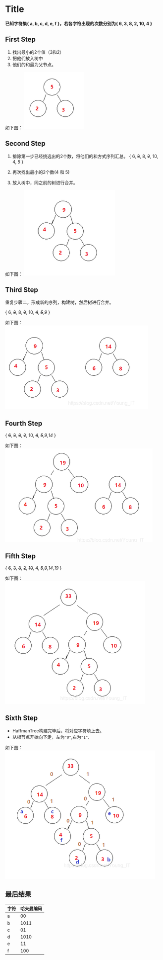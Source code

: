 # Title
**已知字符集{ a, b, c, d, e, f }，若各字符出现的次数分别为{ 6, 3, 8, 2, 10, 4 }**

## First Step
1. 找出最小的2个值（3和2）
2. 把他们放入树中
3. 他们的和最为父节点。

如下图：
![Fist Step](../resources/Huffman/CreateHuffmanTree_Step1.png)

## Second Step
1. 排除第一步已经挑选出的2个数，将他们的和方式序列汇总。
{ 6, ~~3~~, 8, ~~2~~, 10, 4, *5* }

2. 再次找出最小的2个数(4 和 5)
3. 放入树中，同之前的树进行合并。

如下图：
![Second Step](../resources/Huffman/CreateHuffmanTree_Step2.png)

## Third Step
重复步骤二，形成新的序列，构建树，然后树进行合并。

{ 6, ~~3~~, 8, ~~2~~, 10, ~~4~~, ~~*5*~~,*9* }

如下图：
![Third Step](../resources/Huffman/CreateHuffmanTree_Step3.png)


## Fourth Step

{ ~~6~~, ~~3~~, ~~8~~, ~~2~~, 10, ~~4~~, ~~*5*~~,*9*,*14* }

如下图：
![Fourth Step](../resources/Huffman/CreateHuffmanTree_Step4.png)

## Fifth Step

{ ~~6~~, ~~3~~, ~~8~~, ~~2~~, ~~10~~, ~~4~~, ~~*5*~~,~~*9*~~,*14*,*19* }

如下图：
![Fifth Step](../resources/Huffman/CreateHuffmanTree_Step5.png)

## Sixth Step
- HaffmanTree构建完毕后，将对应字符填上去。
- 从根节点开始向下走，左为`"0"`,右为`"1"`.

如下图：
![Sixth Step](../resources/Huffman/CreateHuffmanTree_Step6.png)

## 最后结果
|字符|哈夫曼编码|
|:--|:--------|
|a|00|
|b|1011|
|c|01|
|d|1010|
|e|11|
|f|100|
